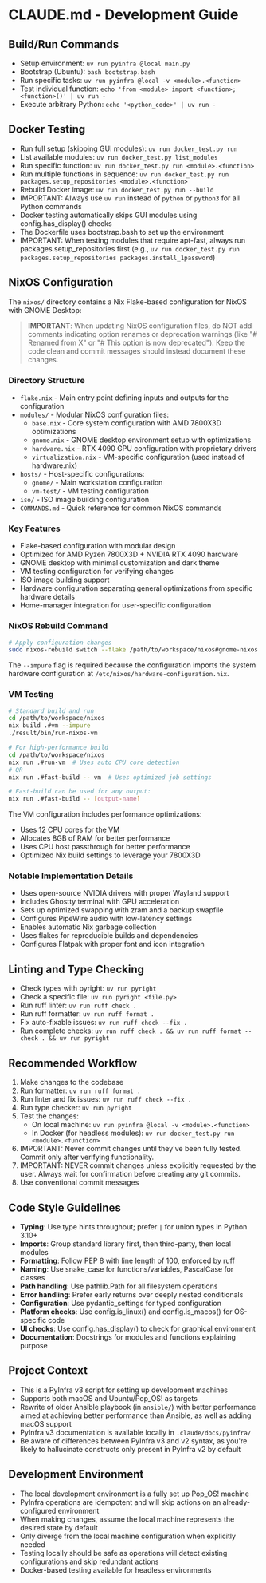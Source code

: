 # CLAUDE.md - Development Guide

## Build/Run Commands
- Setup environment: `uv run pyinfra @local main.py`
- Bootstrap (Ubuntu): `bash bootstrap.bash`
- Run specific tasks: `uv run pyinfra @local -v <module>.<function>`
- Test individual function: `echo 'from <module> import <function>; <function>()' | uv run -`
- Execute arbitrary Python: `echo '<python_code>' | uv run -`

## Docker Testing
- Run full setup (skipping GUI modules): `uv run docker_test.py run`
- List available modules: `uv run docker_test.py list_modules`
- Run specific function: `uv run docker_test.py run <module>.<function>`
- Run multiple functions in sequence: `uv run docker_test.py run packages.setup_repositories <module>.<function>`
- Rebuild Docker image: `uv run docker_test.py run --build`
- IMPORTANT: Always use `uv run` instead of `python` or `python3` for all Python commands
- Docker testing automatically skips GUI modules using config.has_display() checks
- The Dockerfile uses bootstrap.bash to set up the environment
- IMPORTANT: When testing modules that require apt-fast, always run packages.setup_repositories first
  (e.g., `uv run docker_test.py run packages.setup_repositories packages.install_1password`)

## NixOS Configuration

The `nixos/` directory contains a Nix Flake-based configuration for NixOS with GNOME Desktop:

> **IMPORTANT**: When updating NixOS configuration files, do NOT add comments indicating option renames or deprecation warnings (like "# Renamed from X" or "# This option is now deprecated"). Keep the code clean and commit messages should instead document these changes.

### Directory Structure
- `flake.nix` - Main entry point defining inputs and outputs for the configuration
- `modules/` - Modular NixOS configuration files:
  - `base.nix` - Core system configuration with AMD 7800X3D optimizations
  - `gnome.nix` - GNOME desktop environment setup with optimizations
  - `hardware.nix` - RTX 4090 GPU configuration with proprietary drivers
  - `virtualization.nix` - VM-specific configuration (used instead of hardware.nix)
- `hosts/` - Host-specific configurations:
  - `gnome/` - Main workstation configuration
  - `vm-test/` - VM testing configuration
- `iso/` - ISO image building configuration
- `COMMANDS.md` - Quick reference for common NixOS commands

### Key Features
- Flake-based configuration with modular design
- Optimized for AMD Ryzen 7800X3D + NVIDIA RTX 4090 hardware
- GNOME desktop with minimal customization and dark theme
- VM testing configuration for verifying changes
- ISO image building support
- Hardware configuration separating general optimizations from specific hardware details
- Home-manager integration for user-specific configuration

### NixOS Rebuild Command
```bash
# Apply configuration changes
sudo nixos-rebuild switch --flake /path/to/workspace/nixos#gnome-nixos --experimental-features 'nix-command flakes' --impure
```

The `--impure` flag is required because the configuration imports the system hardware configuration at `/etc/nixos/hardware-configuration.nix`.

### VM Testing
```bash
# Standard build and run
cd /path/to/workspace/nixos
nix build .#vm --impure
./result/bin/run-nixos-vm

# For high-performance build
cd /path/to/workspace/nixos
nix run .#run-vm  # Uses auto CPU core detection
# OR
nix run .#fast-build -- vm  # Uses optimized job settings

# Fast-build can be used for any output:
nix run .#fast-build -- [output-name]
```

The VM configuration includes performance optimizations:
- Uses 12 CPU cores for the VM
- Allocates 8GB of RAM for better performance
- Uses CPU host passthrough for better performance
- Optimized Nix build settings to leverage your 7800X3D

### Notable Implementation Details
- Uses open-source NVIDIA drivers with proper Wayland support
- Includes Ghostty terminal with GPU acceleration
- Sets up optimized swapping with zram and a backup swapfile
- Configures PipeWire audio with low-latency settings
- Enables automatic Nix garbage collection
- Uses flakes for reproducible builds and dependencies
- Configures Flatpak with proper font and icon integration

## Linting and Type Checking
- Check types with pyright: `uv run pyright`
- Check a specific file: `uv run pyright <file.py>`
- Run ruff linter: `uv run ruff check .`
- Run ruff formatter: `uv run ruff format .`
- Fix auto-fixable issues: `uv run ruff check --fix .`
- Run complete checks: `uv run ruff check . && uv run ruff format --check . && uv run pyright`

## Recommended Workflow
1. Make changes to the codebase
2. Run formatter: `uv run ruff format .`
3. Run linter and fix issues: `uv run ruff check --fix .`
4. Run type checker: `uv run pyright`
5. Test the changes:
   - On local machine: `uv run pyinfra @local -v <module>.<function>`
   - In Docker (for headless modules): `uv run docker_test.py run <module>.<function>`
6. IMPORTANT: Never commit changes until they've been fully tested. Commit only after verifying functionality.
7. IMPORTANT: NEVER commit changes unless explicitly requested by the user. Always wait for confirmation before creating any git commits.
8. Use conventional commit messages

## Code Style Guidelines
- **Typing**: Use type hints throughout; prefer `|` for union types in Python 3.10+
- **Imports**: Group standard library first, then third-party, then local modules
- **Formatting**: Follow PEP 8 with line length of 100, enforced by ruff
- **Naming**: Use snake_case for functions/variables, PascalCase for classes
- **Path handling**: Use pathlib.Path for all filesystem operations
- **Error handling**: Prefer early returns over deeply nested conditionals
- **Configuration**: Use pydantic_settings for typed configuration
- **Platform checks**: Use config.is_linux() and config.is_macos() for OS-specific code
- **UI checks**: Use config.has_display() to check for graphical environment
- **Documentation**: Docstrings for modules and functions explaining purpose

## Project Context
- This is a PyInfra v3 script for setting up development machines
- Supports both macOS and Ubuntu/Pop_OS! as targets
- Rewrite of older Ansible playbook (in `ansible/`) with better performance aimed at achieving better performance than Ansible, as well as adding macOS support
- PyInfra v3 documentation is available locally in `.claude/docs/pyinfra/`
- Be aware of differences between PyInfra v3 and v2 syntax, as you're likely to hallucinate constructs only present in PyInfra v2 by default

## Development Environment
- The local development environment is a fully set up Pop_OS! machine
- PyInfra operations are idempotent and will skip actions on an already-configured environment
- When making changes, assume the local machine represents the desired state by default
- Only diverge from the local machine configuration when explicitly needed
- Testing locally should be safe as operations will detect existing configurations and skip redundant actions
- Docker-based testing available for headless environments
